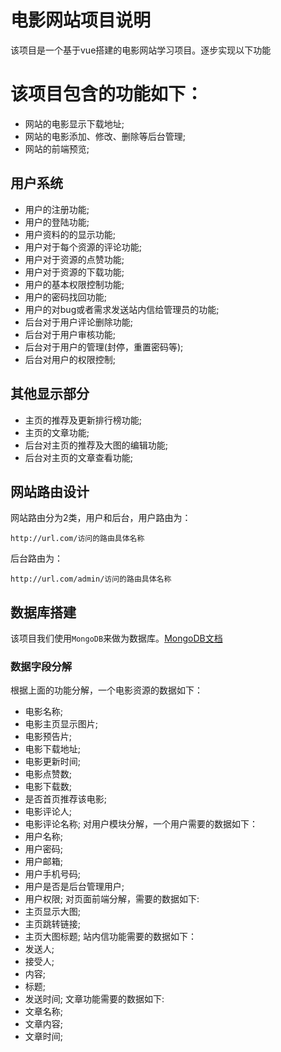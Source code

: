 # 电影网站项目说明
该项目是一个基于vue搭建的电影网站学习项目。逐步实现以下功能
# 该项目包含的功能如下：
-  网站的电影显示下载地址;
-  网站的电影添加、修改、删除等后台管理;
-  网站的前端预览;
## 用户系统
-  用户的注册功能;
-  用户的登陆功能;
-  用户资料的的显示功能;
-  用户对于每个资源的评论功能;
-  用户对于资源的点赞功能;
-  用户对于资源的下载功能;
-  用户的基本权限控制功能;
-  用户的密码找回功能;
-  用户的对bug或者需求发送站内信给管理员的功能;
-  后台对于用户评论删除功能;
-  后台对于用户审核功能;
-  后台对于用户的管理(封停，重置密码等);
-  后台对用户的权限控制;
## 其他显示部分
-  主页的推荐及更新排行榜功能;
-  主页的文章功能;
-  后台对主页的推荐及大图的编辑功能;
-  后台对主页的文章查看功能;

## 网站路由设计
网站路由分为2类，用户和后台，用户路由为：
```
http://url.com/访问的路由具体名称
```
后台路由为：
```
http://url.com/admin/访问的路由具体名称
```
## 数据库搭建
该项目我们使用`MongoDB`来做为数据库。[MongoDB文档](https://www.mongodb.org.cn/manual/)
### 数据字段分解
根据上面的功能分解，一个电影资源的数据如下：
- 电影名称;
- 电影主页显示图片;
- 电影预告片;
- 电影下载地址;
- 电影更新时间;
- 电影点赞数;
- 电影下载数;
- 是否首页推荐该电影;
- 电影评论人;
- 电影评论名称;
对用户模块分解，一个用户需要的数据如下：
- 用户名称;
- 用户密码;
- 用户邮箱;
- 用户手机号码;
- 用户是否是后台管理用户;
- 用户权限;
对页面前端分解，需要的数据如下:
- 主页显示大图;
- 主页跳转链接;
- 主页大图标题;
站内信功能需要的数据如下：
- 发送人;
- 接受人;
- 内容;
- 标题;
- 发送时间;
文章功能需要的数据如下:
- 文章名称;
- 文章内容;
- 文章时间;